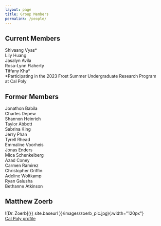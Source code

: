 ```yaml
---
layout: page
title: Group Members
permalink: /people/
---
```


## Current Members

Shivaang Vyas* \
Lily Huang \
Jasalyn Avila \
Rosa-Lynn Flaherty \
Tiffany Kha* \
*Participating in the 2023 Frost Summer Undergraduate Research Program at Cal Poly

## Former Members
Jonathon Babila \
Charles Depew \
Shannon Heinrich \
Taylor Abbott \
Sabrina King \
Jerry Phan \
Tyrell Rhead \
Emmaline Voorheis \
Jonas Enders \
Mica Schenkelberg \
Azad Coney \
Carmen Ramirez \
Christopher Griffin \
Adeline Woltkamp \
Ryan Galusha \
Bethanne Atkinson 

## Matthew Zoerb

![Dr. Zoerb]({{ site.baseurl }}/images/zoerb_pic.jpg){:width="120px"}\
[Cal Poly profile](https://chemistry.calpoly.edu/content/faculty/zoerb_matthew)
